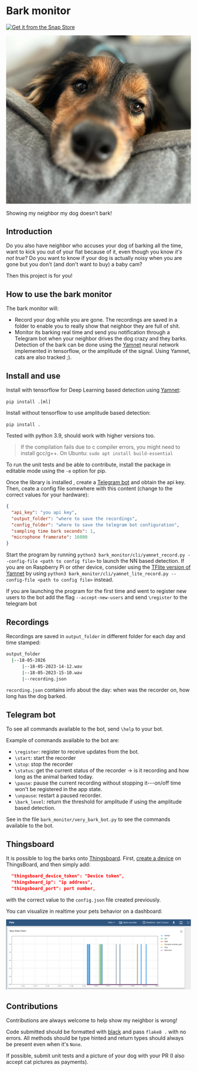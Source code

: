 # Bark monitor

[![Get it from the Snap Store](https://snapcraft.io/static/images/badges/en/snap-store-black.svg)](https://snapcraft.io/bark-monitor)

![](images/watson.jpg)

Showing my neighbor my dog doesn't bark!

## Introduction

Do you also have neighbor who accuses your dog of barking all the time, want to kick you out of your flat because of it, even though you know _it's not true_?
Do you want to know if your dog is actually noisy when you are gone but you don't (and don't want to buy) a baby cam?

Then this project is for you!

## How to use the bark monitor

The bark monitor will:

* Record your dog while you are gone.
  The recordings are saved in a folder to enable you to really show that neighbor they are full of shit.
* Monitor its barking real time and send you notification through a Telegram bot when your neighbor drives the dog crazy and they barks.
  Detection of the bark can be done using the [Yamnet](https://www.tensorflow.org/hub/tutorials/yamnet) neural network implemented in tensorflow, or the amplitude of the signal.
  Using Yamnet, cats are also tracked ;).

## Install and use

Install with tensorflow for Deep Learning based detection using [Yamnet](https://www.tensorflow.org/hub/tutorials/yamnet):

`pip install .[ml]`

Install without tensorflow to use amplitude based detection:

`pip install .`

Tested with python 3.9, should work with higher versions too.

> If the compilation fails due to c compiler errors, you might need to install gcc/g++.
> On Ubuntu: `sudo apt install build-essential`

To run the unit tests and be able to contribute, install the package in editable mode using the `-e` option for pip.

Once the library is installed , create a [Telegram bot](https://www.rowy.io/blog/create-telegram-bot) and obtain the api key.
Then, ceate a config file somewhere with this content (change to the correct values for your hardware):

```json
{
  "api_key": "you api key",
  "output_folder": "where to save the recordings",
  "config_folder": "where to save the telegram bot configuration",
  "sampling time bark seconds": 1,
  "microphone framerate": 16000
}

```

Start the program by running `python3 bark_monitor/cli/yamnet_record.py --config-file <path to config file>` to launch the NN based detection.
If you are on Raspberry Pi or other device, consider using the [TFlite version of Yamnet](https://tfhub.dev/google/lite-model/yamnet/classification/tflite/1) by using `python3 bark_monitor/cli/yamnet_lite_record.py --config-file <path to config file>` instead.

If you are launching the program for the first time and went to register new users to the bot add the flag `--accept-new-users` and send `\register` to the telegram bot

## Recordings

Recordings are saved in `output_folder` in different folder for each day and time stamped:

```bash
output_folder
  |--18-05-2026
      |--18-05-2023-14-12.wav
      |--18-05-2023-15-10.wav
      |--recording.json

```

`recording.json` contains info about the day: when was the recorder on, how long has the dog barked.

## Telegram bot

To see all commands available to the bot, send `\help` to your bot.

Example of commands available to the bot are:

* `\register`: register to receive updates from the bot.
* `\start`: start the recorder
* `\stop`: stop the recorder
* `\status`: get the current status of the recorder -> is it recording and how long as the animal barked today.
* `\pause`: pause the current recording without stopping it---on/off time won't be registered in the app state.
* `\unpause`: restart a paused recorder.
* `\bark_level`: return the threshold for amplitude if using the amplitude based detection.

See in the file `bark_monitor/very_bark_bot.py` to see the commands available to the bot.

## Thingsboard

It is possible to log the barks onto [Thingsboard](https://thingsboard.io/).
First, [create a device](https://thingsboard.io/docs/getting-started-guides/helloworld/#step-1-provision-device) on ThingsBoard, and then simply add:

```json
  "thingsboard_device_token": "Device token",
  "thingsboard_ip": "ip address",
  "thingsboard_port": port number,
```

with the correct value to the `config.json` file created previously.

You can visualize in realtime your pets behavior on a dashboard:

![Dashboard sowing when the pet did noise](images/dashboard.png)

## Contributions

Contributions are always welcome to help show my neighbor is wrong!

Code submitted should be formatted with [black](https://pypi.org/project/black/) and pass `flake8 .` with no errors.
All methods should be type hinted and return types should always be present even when it's `None`.

If possible, submit unit tests and a picture of your dog with your PR (I also accept cat pictures as payments).
